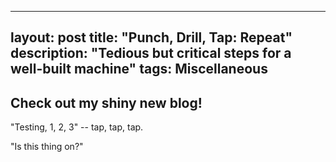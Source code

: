 
---
layout: post
title: "Punch, Drill, Tap: Repeat"
description: "Tedious but critical steps for a well-built machine"
tags: Miscellaneous
---

## Check out my shiny new blog!

"Testing, 1, 2, 3" -- tap, tap, tap.

"Is this thing on?"
